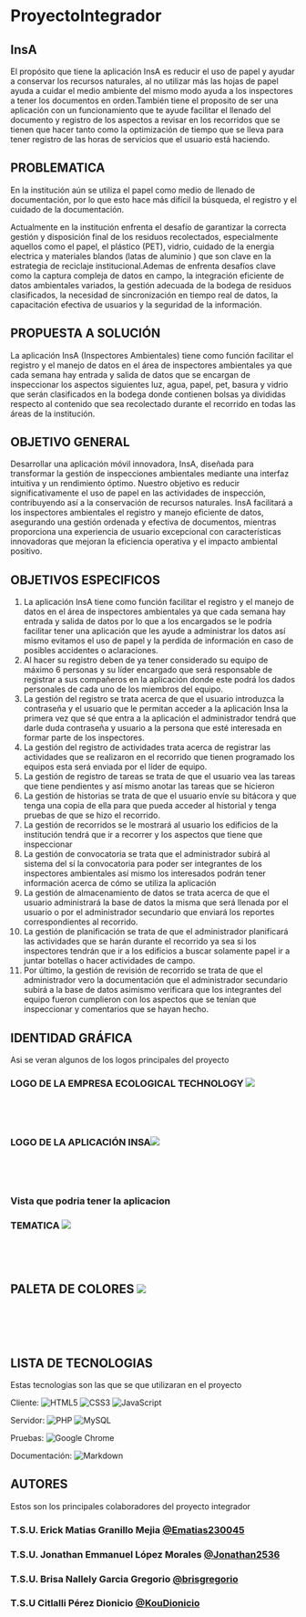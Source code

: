 # ProyectoIntegrador


## InsA
<p>
El propósito que tiene la aplicación InsA es reducir el uso de papel y ayudar a conservar los recursos naturales, al no utilizar más las hojas de papel ayuda a cuidar el medio ambiente del mismo modo ayuda a los inspectores a tener los documentos en orden.También tiene el proposito de ser una aplicación con un funcionamiento que te ayude facilitar el llenado del documento y registro de los aspectos a revisar en los recorridos que se tienen que hacer tanto como la optimización de tiempo que se lleva para tener registro de las horas de servicios que el usuario está haciendo. 
</p>
  
  ## PROBLEMATICA
  <p>
En la institución aún se utiliza el papel como medio de llenado de documentación, por lo que esto hace más difícil la búsqueda, el registro y el cuidado de la documentación. </p>
<p>Actualmente en la institución enfrenta el desafío de garantizar la correcta gestión y disposición final de los residuos recolectados, especialmente aquellos como el papel, el plástico (PET), vidrio, cuidado de la energia electrica y materiales blandos (latas de aluminio ) que son clave en la estrategia de reciclaje institucional.Ademas de enfrenta desafíos clave como la captura compleja de datos en campo, la integración eficiente de datos ambientales variados, la gestión adecuada de la bodega de residuos clasificados, la necesidad de sincronización en tiempo real de datos, la capacitación efectiva de usuarios y la seguridad de la información.   </p>

## PROPUESTA A SOLUCIÓN
<p>
  La aplicación InsA (Inspectores Ambientales) tiene como función facilitar el registro y el manejo de datos en el área de inspectores ambientales ya que cada semana hay entrada y salida de datos que se encargan de inspeccionar los aspectos siguientes luz, agua, papel, pet, basura y vidrio que serán clasificados en la bodega donde contienen bolsas ya divididas respecto al contenido que sea recolectado durante el recorrido en todas las áreas de la institución.
</p>

  
  
  ## OBJETIVO GENERAL 
  
Desarrollar una aplicación móvil innovadora, InsA, diseñada para transformar la gestión de inspecciones ambientales mediante una interfaz intuitiva y un rendimiento óptimo. Nuestro objetivo es reducir significativamente el uso de papel en las actividades de inspección, contribuyendo así a la conservación de recursos naturales. InsA facilitará a los inspectores ambientales el registro y manejo eficiente de datos, asegurando una gestión ordenada y efectiva de documentos, mientras proporciona una experiencia de usuario excepcional con características innovadoras que mejoran la eficiencia operativa y el impacto ambiental positivo.
    


## OBJETIVOS ESPECIFICOS

1. La aplicación InsA tiene como función facilitar el registro y el manejo de datos en el área de inspectores ambientales ya que cada semana hay entrada y salida de datos por lo que a los encargados se le podría facilitar tener una aplicación que les ayude a administrar los datos así mismo evitamos el uso de papel y la perdida de información en caso de posibles accidentes o aclaraciones.
2. Al hacer su registro deben de ya tener considerado su equipo de máximo 6 personas y su líder encargado que será responsable de registrar a sus compañeros en la aplicación donde este podrá los dados personales de cada uno de los miembros del equipo.
3. La gestión del registro se trata acerca de que el usuario introduzca la contraseña y el usuario que le permitan acceder a la aplicación Insa la primera vez que sé que entra a la aplicación el administrador tendrá que darle duda contraseña y usuario a la persona que esté interesada en formar parte de los inspectores.
4. La gestión del registro de actividades trata acerca de registrar las actividades que se realizaron en el recorrido que tienen programado los equipos esta será enviada por el líder de equipo.
5. La gestión de registro de tareas se trata de que el usuario vea las tareas que tiene pendientes y así mismo anotar las tareas que se hicieron
6. La gestión de historias se trata de que el usuario envíe su bitácora y que tenga una copia de ella para que pueda acceder al historial y tenga pruebas de que se hizo el recorrido.
7. La gestión de recorridos se le mostrará al usuario los edificios de la institución tendrá que ir a recorrer y los aspectos que tiene que inspeccionar
8. La gestión de convocatoria se trata que el administrador subirá al sistema del sí la convocatoria para poder ser integrantes de los inspectores ambientales así mismo los interesados podrán tener información acerca de cómo se utiliza la aplicación
9. La gestión de almacenamiento de datos se trata acerca de que el usuario administrará la base de datos la misma que será llenada por el usuario o por el administrador secundario que enviará los reportes correspondientes al recorrido.
10. La gestión de planificación se trata de que el administrador planificará las actividades que se harán durante el recorrido ya sea si los inspectores tendrán que ir a los edificios a buscar solamente papel ir a juntar botellas o hacer actividades de campo.
11. Por último, la gestión de revisión de recorrido se trata de que el administrador vero la documentación que el administrador secundario subirá a la base de datos asimismo verificara que los integrantes del equipo fueron cumplieron con los aspectos que se tenían que inspeccionar y comentarios que se hayan hecho.



## IDENTIDAD GRÁFICA
Asi se veran algunos de los logos principales del proyecto
### LOGO DE LA EMPRESA ECOLOGICAL TECHNOLOGY ![](https://github.com/Brisgregorio/ProyectoIntegrador/blob/main/empresa.jpg) <br></br><br></br>
### LOGO DE LA APLICACIÓN INSA![](https://github.com/Brisgregorio/ProyectoIntegrador/blob/main/aplicacion.jpg) <br></br><br></br>
### Vista que podria tener la aplicacion 
### TEMATICA ![](https://github.com/Brisgregorio/ProyectoIntegrador/blob/main/Imagen%20de%20WhatsApp%202024-07-02%20a%20las%2012.23.52_162615ea.jpg) <br></br><br></br>
## PALETA DE COLORES ![](https://github.com/Brisgregorio/ProyectoIntegrador/blob/main/Imagen%20de%20WhatsApp%202024-07-02%20a%20las%2012.23.52_7a6c78e1.jpg) <br></br><br></br>
## LISTA DE TECNOLOGIAS
Estas tecnologias son las que se que utilizaran en el proyecto
  
 <p>

Cliente:
![HTML5](https://img.shields.io/badge/HTML5-E34F26?style=for-the-badge&logo=html5&logoColor=white)
![CSS3](https://img.shields.io/badge/CSS3-1572B6?style=for-the-badge&logo=css3&logoColor=white)
![JavaScript](https://img.shields.io/badge/JavaScript-F7DF1E?style=for-the-badge&logo=javascript&logoColor=black)

Servidor:
![PHP](https://img.shields.io/badge/PHP-777BB4?style=for-the-badge&logo=php&logoColor=white)
![MySQL](https://img.shields.io/badge/MySQL-4479A1?style=for-the-badge&logo=mysql&logoColor=white)

Pruebas:
![Google Chrome](https://img.shields.io/badge/Google_Chrome-4285F4?style=for-the-badge&logo=google-chrome&logoColor=white)

Documentación:
![Markdown](https://img.shields.io/badge/Made%20with-Narkdown-1f425f.svg)

</p>

## AUTORES
Estos son los principales colaboradores del proyecto integrador
### T.S.U. Erick Matias Granillo Mejia [@Ematias230045](https://github.com/Ematias230045)
### T.S.U. Jonathan Emmanuel López Morales [@Jonathan2536](https://github.com/Jonathan2536)
### T.S.U. Brisa Nallely Garcia Gregorio [@brisgregorio](https://github.com/Brisgregorio)
### T.S.U Citlalli Pérez Dionicio [@KouDionicio](https://github.com/KouDionicio)
